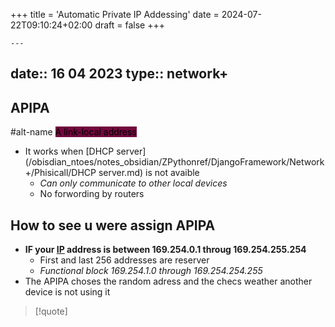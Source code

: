 +++
title = 'Automatic Private IP Addessing'
date = 2024-07-22T09:10:24+02:00
draft = false
+++

    ---
date:: 16 04 2023
type:: network+
---

## APIPA
#alt-name <mark style="background: #72083D;">A link-local address</mark>
- It works when  [DHCP server](/obisdian_ntoes/notes_obsidian/ZPythonref/DjangoFramework/Network+/Phisicall/DHCP server.md) is not avaible 
	- *Can only communicate to other local devices* 
	- No forwording by routers


## How to see u were assign APIPA

- **IF your [IP](/obisdian_ntoes/notes_obsidian/ZPythonref/DjangoFramework/Network+/Ref_OSI/IP.md) address is between 169.254.0.1 throug 169.254.255.254**
	- First and last 256 addresses are reserver 
	- *Functional block 169.254.1.0 through 169.254.254.255*
- The APIPA choses the random adress and the checs weather another device is not using it 

>[!quote] 
